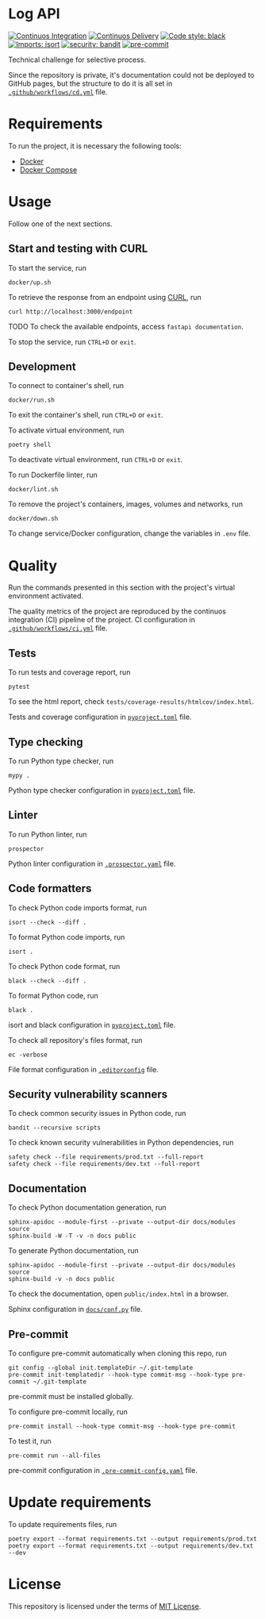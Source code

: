 # Log API

[![Continuos Integration](https://github.com/mateusoliveira43/log-api/actions/workflows/ci.yml/badge.svg)](https://github.com/mateusoliveira43/log-api/actions)
[![Continuos Delivery](https://github.com/mateusoliveira43/log-api/actions/workflows/cd.yml/badge.svg)](https://github.com/mateusoliveira43/log-api/actions)
[![Code style: black](https://img.shields.io/badge/code%20style-black-000000.svg)](https://github.com/psf/black)
[![Imports: isort](https://img.shields.io/badge/%20imports-isort-%231674b1?style=flat&labelColor=ef8336)](https://pycqa.github.io/isort/)
[![security: bandit](https://img.shields.io/badge/security-bandit-yellow.svg)](https://github.com/PyCQA/bandit)
[![pre-commit](https://img.shields.io/badge/pre--commit-enabled-brightgreen?logo=pre-commit&logoColor=white)](https://github.com/pre-commit/pre-commit)

Technical challenge for selective process.

Since the repository is private, it's documentation could not be deployed to GitHub pages, but the structure to do it is all set in [`.github/workflows/cd.yml`](.github/workflows/cd.yml) file.

# Requirements

To run the project, it is necessary the following tools:

- [Docker](https://docs.docker.com/get-docker/)
- [Docker Compose](https://docs.docker.com/compose/install/)

# Usage

Follow one of the next sections.

## Start and testing with CURL

To start the service, run
```
docker/up.sh
```

To retrieve the response from an endpoint using [CURL](https://curl.se/), run
```
curl http://localhost:3000/endpoint
```
TODO To check the available endpoints, access `fastapi documentation`.

To stop the service, run `CTRL+D` or `exit`.

## Development

To connect to container's shell, run
```
docker/run.sh
```

To exit the container's shell, run `CTRL+D` or `exit`.

To activate virtual environment, run
```
poetry shell
```

To deactivate virtual environment, run `CTRL+D` or `exit`.

To run Dockerfile linter, run
```
docker/lint.sh
```

To remove the project's containers, images, volumes and networks, run
```
docker/down.sh
```

To change service/Docker configuration, change the variables in `.env` file.

# Quality

Run the commands presented in this section with the project's virtual environment activated.

The quality metrics of the project are reproduced by the continuos integration (CI) pipeline of the project. CI configuration in [`.github/workflows/ci.yml`](.github/workflows/ci.yml) file.

## Tests

To run tests and coverage report, run
```
pytest
```

To see the html report, check `tests/coverage-results/htmlcov/index.html`.

Tests and coverage configuration in [`pyproject.toml`](pyproject.toml) file.

## Type checking

To run Python type checker, run
```
mypy .
```

Python type checker configuration in [`pyproject.toml`](pyproject.toml) file.

## Linter

To run Python linter, run
```
prospector
```

Python linter configuration in [`.prospector.yaml`](.prospector.yaml) file.

## Code formatters

To check Python code imports format, run
```
isort --check --diff .
```

To format Python code imports, run
```
isort .
```

To check Python code format, run
```
black --check --diff .
```

To format Python code, run
```
black .
```

isort and black configuration in [`pyproject.toml`](pyproject.toml) file.

To check all repository's files format, run
```
ec -verbose
```

File format configuration in [`.editorconfig`](.editorconfig) file.

## Security vulnerability scanners

To check common security issues in Python code, run
```
bandit --recursive scripts
```

To check known security vulnerabilities in Python dependencies, run
```
safety check --file requirements/prod.txt --full-report
safety check --file requirements/dev.txt --full-report
```

## Documentation

To check Python documentation generation, run
```
sphinx-apidoc --module-first --private --output-dir docs/modules source
sphinx-build -W -T -v -n docs public
```

To generate Python documentation, run
```
sphinx-apidoc --module-first --private --output-dir docs/modules source
sphinx-build -v -n docs public
```
To check the documentation, open `public/index.html` in a browser.

Sphinx configuration in [`docs/conf.py`](docs/conf.py) file.

## Pre-commit

To configure pre-commit automatically when cloning this repo, run
```
git config --global init.templateDir ~/.git-template
pre-commit init-templatedir --hook-type commit-msg --hook-type pre-commit ~/.git-template
```
pre-commit must be installed globally.

To configure pre-commit locally, run
```
pre-commit install --hook-type commit-msg --hook-type pre-commit
```

To test it, run
```
pre-commit run --all-files
```

pre-commit configuration in [`.pre-commit-config.yaml`](.pre-commit-config.yaml) file.

# Update requirements

To update requirements files, run
```
poetry export --format requirements.txt --output requirements/prod.txt
poetry export --format requirements.txt --output requirements/dev.txt --dev
```

# License

This repository is licensed under the terms of [MIT License](LICENSE).

